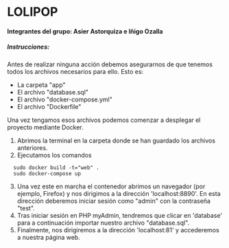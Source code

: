# LOLIPOP
#### Integrantes del grupo: Asier Astorquiza e Iñigo Ozalla
##### Instrucciones:

Antes de realizar ninguna acción debemos asegurarnos de que tenemos todos los archivos necesarios para ello. Esto es:
- La carpeta "app"
- El archivo "database.sql"
- El archivo "docker-compose.yml"
- El archivo "Dockerfile"

Una vez tengamos esos archivos podemos comenzar a desplegar el proyecto mediante Docker.

1. Abrimos la terminal en la carpeta donde se han guardado los archivos anteriores.
2. Ejecutamos los comandos
 ```
   sudo docker build -t="web" . 
   sudo docker-compose up
```

3. Una vez este en marcha el contenedor abrimos un navegador (por ejemplo,  Firefox) y nos dirigimos a la dirección 'localhost:8890'. En esta dirección deberemos iniciar sesión como "admin" con la contraseña "test".
4. Tras iniciar sesión en PHP myAdmin, tendremos que clicar en 'database' para a continuación importar nuestro archivo "database.sql".
5. Finalmente, nos dirigiremos a la dirección 'localhost:81' y accederemos a nuestra página web.

